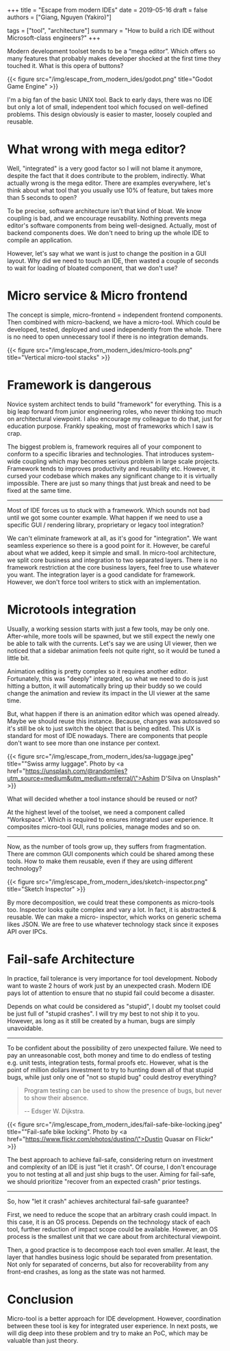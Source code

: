 +++
title = "Escape from modern IDEs"
date = 2019-05-16
draft = false
authors = ["Giang, Nguyen (Yakiro)"]

tags = ["tool", "architecture"]
summary = "How to build a rich IDE without Microsoft-class engineers?"
+++

Modern development toolset tends to be a “mega editor”. Which offers so
many features that probably makes developer shocked at the first time they
touched it. What is this opera of buttons?

{{< figure src="/img/escape_from_modern_ides/godot.png" title="Godot Game Engine" >}}

I'm a big fan of the basic UNIX tool. Back to early days, there was no IDE
but only a lot of small, independent tool which focused on well-defined problems.
This design obviously is easier to master, loosely coupled and reusable.

# What wrong with mega editor?

Well, "integrated" is a very good factor so I will not blame it anymore, despite
the fact that it does contribute to the problem, indirectly. What actually wrong
is the mega editor. There are examples everywhere, let's think about what tool that
you usually use 10% of feature, but takes more than 5 seconds to open?

To be precise, software architecture isn't that kind of bloat. We know coupling is
bad, and we encourage reusability. Nothing prevents mega editor's software components
from being well-designed. Actually, most of backend components does. We don't need
to bring up the whole IDE to compile an application.

However, let's say what we want is just to change the position in a GUI layout. Why
did we need to touch an IDE, then wasted a couple of seconds to wait for loading of
bloated component, that we don't use?

# Micro service & Micro frontend

The concept is simple, micro-frontend = independent frontend components. Then
combined with micro-backend, we have a micro-tool. Which could be developed, tested,
deployed and used independently from the whole. There is no need to open unnecessary
tool if there is no integration demands.

{{< figure src="/img/escape_from_modern_ides/micro-tools.png" title="Vertical micro-tool stacks" >}}

# Framework is dangerous

Novice system architect tends to build "framework" for everything. This is a big leap
forward from junior engineering roles, who never thinking too much on architectural
viewpoint. I also encourage my colleague to do that, just for education purpose. Frankly
speaking, most of frameworks which I saw is crap.

The biggest problem is, framework requires all of your component to conform to a
specific libraries and technologies. That introduces system-wide coupling which may
becomes serious problem in large scale projects. Framework tends to improves productivity
and reusability etc. However, it cursed your codebase which makes any significant change
to it is virtually impossible. There are just so many things that just break and need
to be fixed at the same time.

---

Most of IDE forces us to stuck with a framework. Which sounds not bad until we got
some counter example. What happen if we need to use a specific GUI / rendering library,
proprietary or legacy tool integration?

We can't eliminate framework at all, as it's good for "integration". We want seamless
experience so there is a good point for it. However, be careful about what we added,
keep it simple and small. In micro-tool architecture, we split core business and
integration to two separated layers. There is no framework restriction at the core
business layers, feel free to use whatever you want. The integration layer is a good
candidate for framework. However, we don't force tool writers to stick with an
implementation.

# Microtools integration

Usually, a working session starts with just a few tools, may be only one. After-while,
more tools will be spawned, but we still expect the newly one be able to talk with the
currents. Let's say we are using UI viewer, then we noticed that a sidebar animation
feels not quite right, so it would be tuned a little bit.

Animation editing is pretty complex so it requires another editor. Fortunately, this
was "deeply" integrated, so what we need to do is just hitting a button, it will
automatically bring up their buddy so we could change the animation and review its
impact in the UI viewer at the same time.

But, what happen if there is an animation editor which was opened already. Maybe we
should reuse this instance. Because, changes was autosaved so it's still be ok to just
switch the object that is being edited. This UX is standard for most of IDE nowadays.
There are components that people don't want to see more than one instance per context.

{{< figure src="/img/escape_from_modern_ides/sa-luggage.jpeg" title="\"Swiss army luggage\". Photo by <a href=\"https://unsplash.com/@randomlies?utm_source=medium&utm_medium=referral/\">Ashim D'Silva</a> on Unsplash" >}}

What will decided whether a tool instance should be reused or not?

At the highest level of the toolset, we need a component called "Workspace". Which is
required to ensures integrated user experience. It composites micro-tool GUI, runs
policies, manage modes and so on.

---

Now, as the number of tools grow up, they suffers from fragmentation. There are common
GUI components which could be shared among these tools. How to make them reusable, even
if they are using different technology?

{{< figure src="/img/escape_from_modern_ides/sketch-inspector.png" title="Sketch Inspector" >}}

By more decomposition, we could treat these components as micro-tools too. Inspector looks
quite complex and vary a lot. In fact, it is abstracted & reusable. We can make a
micro- inspector, which works on generic schema likes JSON. We are free to use whatever
technology stack since it exposes API over IPCs.

# Fail-safe Architecture

In practice, fail tolerance is very importance for tool development. Nobody want to
waste 2 hours of work just by an unexpected crash. Modern IDE pays lot of attention to
ensure that no stupid fail could become a disaster.

Depends on what could be considered as "stupid", I doubt my toolset could be just full
of "stupid crashes". I will try my best to not ship it to you. However, as long as it
still be created by a human, bugs are simply unavoidable.

---

To be confident about the possibility of zero unexpected failure. We need to pay an
unreasonable cost, both money and time to do endless of testing e.g. unit tests, integration
tests, formal proofs etc. However, what is the point of million dollars investment to try to
hunting down all of that stupid bugs, while just only one of "not so stupid bug" could
destroy everything?

> Program testing can be used to show the presence of bugs, but never to show their absence.
>
> -- Edsger W. Dijkstra.

{{< figure src="/img/escape_from_modern_ides/fail-safe-bike-locking.jpeg" title="\"Fail-safe bike locking\". Photo by <a href=\"https://www.flickr.com/photos/dustinq/\">Dustin Quasar</a> on Flickr" >}}

The best approach to achieve fail-safe, considering return on investment and complexity
of an IDE is just "let it crash". Of course, I don't encourage you to not testing at all
and just ship bugs to the user. Aiming for fail-safe, we should prioritize "recover from
an expected crash" prior testings.

---

So, how "let it crash" achieves architectural fail-safe guarantee?

First, we need to reduce the scope that an arbitrary crash could impact. In this case,
it is an OS process. Depends on the technology stack of each tool, further reduction of
impact scope could be available. However, an OS process is the smallest unit that we care
about from architectural viewpoint.

Then, a good practice is to decompose each tool even smaller. At least, the layer that
handles business logic should be separated from presentation. Not only for separated of
concerns, but also for recoverability from any front-end crashes, as long as the state
was not harmed.

# Conclusion

Micro-tool is a better approach for IDE development. However, coordination between these
tool is key for integrated user experience. In next posts, we will dig deep into these
problem and try to make an PoC, which may be valuable than just theory.